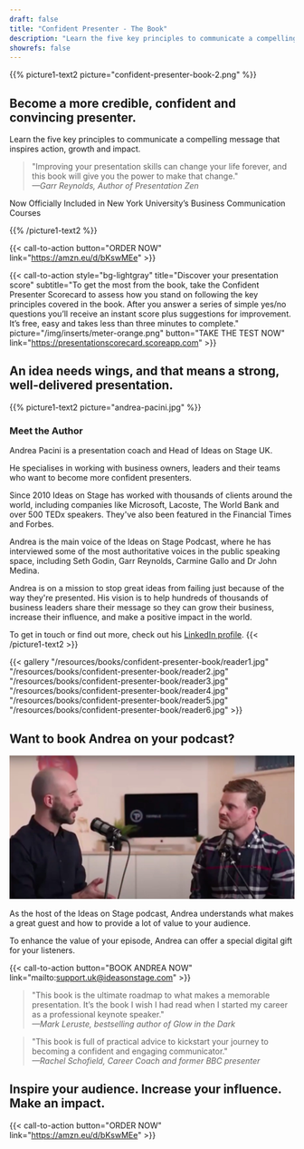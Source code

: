 ```yaml
---
draft: false
title: "Confident Presenter - The Book"
description: "Learn the five key principles to communicate a compelling message that inspires action, growth and impact."
showrefs: false
---
```


{{% picture1-text2 picture="confident-presenter-book-2.png" %}}

## Become a more credible, confident and convincing presenter.
 
Learn the five key principles to communicate a compelling message that inspires action, growth and impact.

> "Improving your presentation skills can change your life forever, and this book will give you the power to make that change."
<br /><i>—Garr Reynolds, Author of Presentation Zen</i>

Now Officially Included in New York University’s Business Communication Courses

{{% /picture1-text2 %}}

{{< call-to-action button="ORDER NOW" link="https://amzn.eu/d/bKswMEe" >}}

{{< call-to-action style="bg-lightgray" title="Discover your presentation score" subtitle="To get the most from the book, take the Confident Presenter Scorecard to assess how you stand on following the key principles covered in the book. After you answer a series of simple yes/no questions you’ll receive an instant score plus suggestions for improvement. It’s free, easy and takes less than three minutes to complete." picture="/img/inserts/meter-orange.png" button="TAKE THE TEST NOW" link="https://presentationscorecard.scoreapp.com" >}}

## An idea needs wings, and that means a strong, well-delivered presentation.

{{% picture1-text2 picture="andrea-pacini.jpg" %}}

### Meet the Author

Andrea Pacini is a presentation coach and Head of Ideas on Stage UK.

He specialises in working with business owners, leaders and their teams who want to become more confident presenters.

Since 2010 Ideas on Stage has worked with thousands of clients around the world, including companies like Microsoft, Lacoste, The World Bank and over 500 TEDx speakers. They've also been featured in the Financial Times and Forbes.

Andrea is the main voice of the Ideas on Stage Podcast, where he has interviewed some of the most authoritative voices in the public speaking space, including Seth Godin, Garr Reynolds, Carmine Gallo and Dr John Medina.

Andrea is on a mission to stop great ideas from failing just because of the way they're presented. His vision is to help hundreds of thousands of business leaders share their message so they can grow their business, increase their influence, and make a positive impact in the world.

To get in touch or find out more, check out his [LinkedIn profile](https://www.linkedin.com/in/apacini/). 
{{< /picture1-text2 >}}

{{< gallery "/resources/books/confident-presenter-book/reader1.jpg" "/resources/books/confident-presenter-book/reader2.jpg" "/resources/books/confident-presenter-book/reader3.jpg" "/resources/books/confident-presenter-book/reader4.jpg" "/resources/books/confident-presenter-book/reader5.jpg" "/resources/books/confident-presenter-book/reader6.jpg" >}}

## Want to book Andrea on your podcast? 

![Andrea talking](andrea-talking.jpg)

As the host of the Ideas on Stage podcast, Andrea understands what makes a great guest and how to provide a lot of value to your audience.

To enhance the value of your episode, Andrea can offer a special digital gift for your listeners.

{{< call-to-action button="BOOK ANDREA NOW" link="mailto:support.uk@ideasonstage.com" >}}

> "This book is the ultimate roadmap to what makes a memorable presentation. It’s the book I wish I had read when I started my career as a professional keynote speaker." 
<br /><i>—Mark Leruste, bestselling author of Glow in the Dark</i>

> "This book is full of practical advice to kickstart your journey to becoming a confident and engaging communicator."
<br /><i>—Rachel Schofield, Career Coach and former BBC presenter</i>

## Inspire your audience. Increase your influence. Make an impact.

{{< call-to-action button="ORDER NOW" link="https://amzn.eu/d/bKswMEe" >}}






